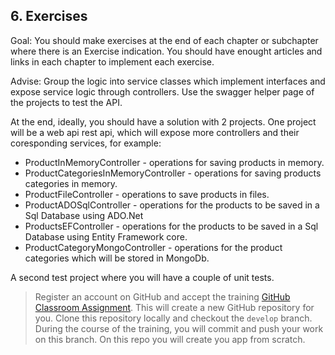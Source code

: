 ## 6. Exercises

Goal: You should make exercises at the end of each chapter or subchapter where there is an Exercise indication.
You should have enought articles and links in each chapter to implement each exercise.

Advise: Group the logic into service classes which implement interfaces and expose service logic through controllers.
Use the swagger helper page of the projects to test the API.

At the end, ideally, you should have a solution with 2 projects.
One project will be a web api rest api, which will expose more controllers and their coresponding services, for example:
 - ProductInMemoryController - operations for saving products in memory.
 - ProductCategoriesInMemoryController - operations for saving products categories in memory.
 - ProductFileController - operations to save products in files.
 - ProductADOSqlController -  operations for the products to be saved in  a Sql Database using ADO.Net
 - ProductsEFController - operations for the products to be saved in  a Sql Database using Entity Framework core.
 - ProductCategoryMongoController - operations for the product categories which will be stored in MongoDb.

A second test project where you will have a couple of unit tests.

  > Register an account on GitHub and accept the training [GitHub Classroom Assignment](https://classroom.github.com/a/EqvB8FNL). This will create a new GitHub repository for you. Clone this repository locally and checkout the `develop` branch. During the course of the training, you will commit and push your work on this branch.
  > On this repo you will create you app from scratch.
